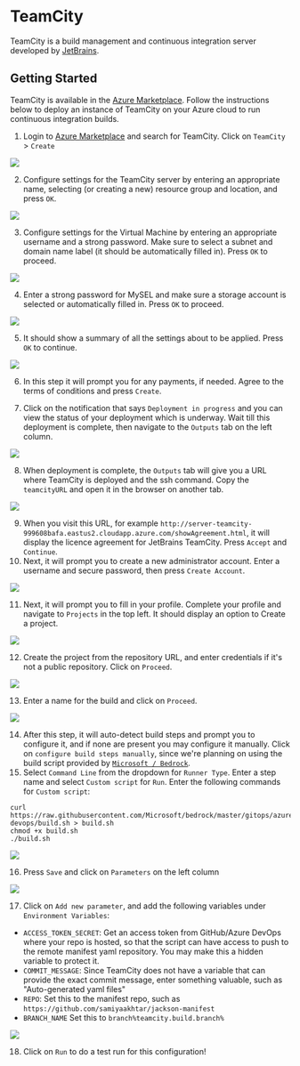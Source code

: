 # TeamCity

TeamCity is a build management and continuous integration server developed by [JetBrains](https://www.jetbrains.com/teamcity/). 

## Getting Started

TeamCity is available in the [Azure Marketplace](https://azuremarketplace.microsoft.com/en-en/marketplace/apps/jetbrains.teamcity?tab=Overview). Follow the instructions below to deploy an instance of TeamCity on your Azure cloud to run continuous integration builds.

1. Login to [Azure Marketplace](https://ms.portal.azure.com/#blade/Microsoft_Azure_Marketplace/GalleryFeaturedMenuItemBlade/selectedMenuItemId/home) and search for TeamCity. 
Click on `TeamCity` > `Create`

![](./images/search_marketplace.png)

2. Configure settings for the TeamCity server by entering an appropriate name, selecting (or creating a new) resource group and location, and press `OK`.

![](./images/configure_basic_settings.png)

3. Configure settings for the Virtual Machine by entering an appropriate username and a strong password. Make sure to select a subnet and domain name label (it should be automatically filled in). Press `OK` to proceed.

![](./images/virtual_machine_settings.png)

4. Enter a strong password for MySEL and make sure a storage account is selected or automatically filled in. Press `OK` to proceed. 

![](./images/mysql_settings.png)

5. It should show a summary of all the settings about to be applied. Press `OK` to continue. 

![](./images/summary.png)

6. In this step it will prompt you for any payments, if needed. Agree to the terms of conditions and press `Create`. 

7. Click on the notification that says `Deployment in progress` and you can view the status of your deployment which is underway. Wait till this deployment is complete, then navigate to the `Outputs` tab on the left column. 

![](./images/deployment_inprogress.png)

8. When deployment is complete, the `Outputs` tab will give you a URL where TeamCity is deployed and the ssh command. Copy the `teamcityURL` and open it in the browser on another tab. 

![](./images/output_available.png)

9. When you visit this URL, for example `http://server-teamcity-999608bafa.eastus2.cloudapp.azure.com/showAgreement.html`, it will display the licence agreement for JetBrains TeamCity. Press `Accept` and `Continue`. 
10. Next, it will prompt you to create a new administrator account. Enter a username and secure password, then press `Create Account`. 

![](./images/create_admin_account.png)

11. Next, it will prompt you to fill in your profile. Complete your profile and navigate to `Projects` in the top left. It should display an option to Create a project. 

![](./images/create_project.png)

12. Create the project from the repository URL, and enter credentials if it's not a public repository. Click on `Proceed`. 

![](./images/from_repository.png)

13. Enter a name for the build and click on `Proceed`. 

![](./images/build_name.png)

14. After this step, it will auto-detect build steps and prompt you to configure it, and if none are present you may configure it manually. Click on `configure build steps manually`, since we're planning on using the build script provided by  [`Microsoft / Bedrock`](https://github.com/microsoft/bedrock). 
15. Select `Command Line` from the dropdown for `Runner Type`. Enter a step name and select `Custom script` for `Run`. Enter the following commands for `Custom script`: 

```
curl https://raw.githubusercontent.com/Microsoft/bedrock/master/gitops/azure-devops/build.sh > build.sh
chmod +x build.sh
./build.sh
```

![](./images/transform_and_publish_step.png)

16. Press `Save` and click on `Parameters` on the left column

![](./images/parameters_find.png)

17. Click on `Add new parameter`, and add the following variables under `Environment Variables`:


- `ACCESS_TOKEN_SECRET`: Get an access token from GitHub/Azure DevOps where your repo is hosted, so that the script can have access to push to the remote manifest yaml repository. You may make this a hidden variable to protect it.
- `COMMIT_MESSAGE`: Since TeamCity does not have a variable that can provide the exact commit message, enter something valuable, such as "Auto-generated yaml files"
- `REPO`: Set this to the manifest repo, such as `https://github.com/samiyaakhtar/jackson-manifest`
- `BRANCH_NAME` Set this to `branch%teamcity.build.branch%`

![](./images/variables.png)

18. Click on `Run` to do a test run for this configuration! 


